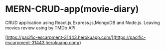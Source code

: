 # MERN-CRUD-app(movie-diary)

CRUD application using React.js,Express.js,MongoDB and Node.js.
Leaving movies review using by TMDb API.

[https://pacific-escarpment-31443.herokuapp.com/](https://pacific-escarpment-31443.herokuapp.com/)
